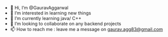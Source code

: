 - 👋 Hi, I’m @GauravAggarwal
- 👀 I’m interested in learning new things
- 🌱 I’m currently learning java/ C++
- 💞️ I’m looking to collaborate on any backend projects
- 📫 How to reach me : leave me a message on gaurav.agg83@gmail.com

<!---
GauravAggarwal/GauravAggarwal is a ✨ special ✨ repository because its `README.md` (this file) appears on your GitHub profile.
You can click the Preview link to take a look at your changes.
--->
